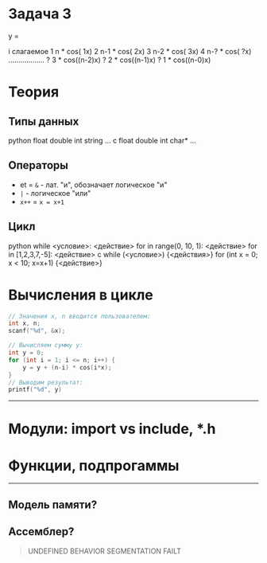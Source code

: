 # Задача 3
y = 

i    слагаемое
1    n   * cos(    1x)
2    n-1 * cos(    2x)
3    n-2 * cos(    3x)
4    n-? * cos(    ?x)
    ..................
?    3   * cos((n-2)x)
?    2   * cos((n-1)x)
?    1   * cos((n-0)x)

# Теория

## Типы данных
python      float  double  int  string  ...
c           float  double  int  char*   ...

## Операторы
* et = `&` - лат. "и", обозначает логическое "и"
* `|` - логическое "или" 
* `x++` = `x = x+1`

## Цикл 
python   while <условие>: <действие>     for <x> in range(0, 10, 1): <действие>      for <x> in [1,2,3,7,-5]: <действие>
c        while (<условие>) {<действия>}  for (int x = 0; x < 10; x=x+1) {<действие>}

# Вычисления в цикле
```c
// Значения x, n вводится пользователем:
int x, n;
scanf("%d", &x);

// Вычисляем сумму y:
int y = 0;
for (int i = 1; i <= n; i++) {
    y = y + (n-i) * cos(i*x);
}
// Выводим результат:
printf("%d", y)

```
---

# Модули: import vs include, *.h
# Функции, подпрогаммы

---

## Модель памяти?
## Ассемблер?

> UNDEFINED BEHAVIOR
> SEGMENTATION FAILT
